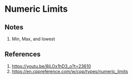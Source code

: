 # Numeric Limits

## Notes
1. Min, Max, and lowest

## References

1. https://youtu.be/8jLOx1hD3_o?t=23610
2. https://en.cppreference.com/w/cpp/types/numeric_limits

